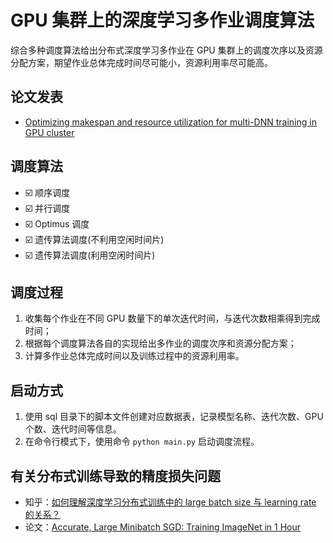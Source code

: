 # GPU 集群上的深度学习多作业调度算法

综合多种调度算法给出分布式深度学习多作业在 GPU 集群上的调度次序以及资源分配方案，期望作业总体完成时间尽可能小，资源利用率尽可能高。

## 论文发表

- [Optimizing makespan and resource utilization for multi-DNN training in GPU cluster](https://doi.org/10.1016/j.future.2021.06.021)

## 调度算法

- ☑️ 顺序调度
- ☑️ 并行调度
- ☑️ Optimus 调度
- ☑️ 遗传算法调度(不利用空闲时间片)
- ☑️ 遗传算法调度(利用空闲时间片)

## 调度过程

1. 收集每个作业在不同 GPU 数量下的单次迭代时间，与迭代次数相乘得到完成时间；
2. 根据每个调度算法各自的实现给出多作业的调度次序和资源分配方案；
3. 计算多作业总体完成时间以及训练过程中的资源利用率。

## 启动方式

1. 使用 sql 目录下的脚本文件创建对应数据表，记录模型名称、迭代次数、GPU 个数、迭代时间等信息。
2. 在命令行模式下，使用命令 `python main.py` 启动调度流程。

## 有关分布式训练导致的精度损失问题

- 知乎：[如何理解深度学习分布式训练中的 large batch size 与 learning rate 的关系？](https://www.zhihu.com/question/64134994/answer/216895968)
- 论文：[Accurate, Large Minibatch SGD: Training ImageNet in 1 Hour](https://arxiv.org/abs/1706.02677)
